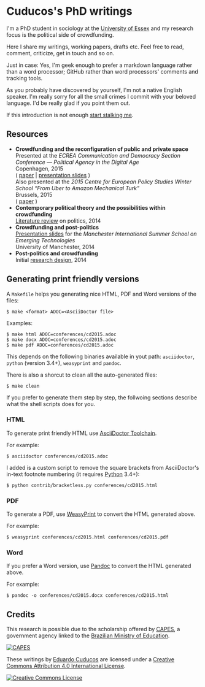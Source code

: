 # Cuducos's PhD writings 

I'm a PhD student in sociology at the [University of Essex](https://www.essex.ac.uk/) and my research focus is the political side of crowdfunding.

Here I share my writings, working papers, drafts etc. Feel free to read, comment, criticize, get in touch and so on.

Just in case: Yes, I'm geek enough to prefer a markdown language rather than a word processor; GitHub rather than word processors' comments and tracking tools.

As you probably have discovered by yourself, I'm not a native English speaker. I'm really sorry for all the small crimes I commit with your beloved language. I'd be really glad if you point them out.

If this introduction is not enough [start stalking me](http://cuducos.me).

## Resources

* **Crowdfunding and the reconfiguration of public and private space**<br>
Presented at the _ECREA Communication and Democracy Section Conference — Political Agency in the Digital Age_<br>
Copenhagen, 2015<br>
( [paper](conferences/cd2015.adoc) | [presentation slides](http://www.slideshare.net/cuducos/crowdfunding-and-the-reconfiguration-of-public-and-private-space) )<br>
Also presented at the _2015 Centre for European Policy Studies Winter School “From Uber to Amazon Mechanical Turk”_<br>
Brussels, 2015<br>
( [paper](conferences/ceps2015.adoc) )
* **Contemporary political theory and the possibilities within crowdfunding**<br>
[Literature review](research-design/politics.adoc) on politics, 2014
* **Crowdfunding and post-politics**<br>
[Presentation slides](http://www.slideshare.net/cuducos/s24b-goncalves-20140610) for the _Manchester International Summer School on Emerging Technologies_<br>
University of Manchester, 2014
* **Post-politics and crowdfunding**<br>
Initial [research design](research-design/research-design.adoc), 2014

## Generating print friendly versions

A `Makefile` helps you generating nice HTML, PDF and Word versions of the files:

```console
$ make <format> ADOC=<AsciiDoctor file>
```

Examples:

```console
$ make html ADOC=conferences/cd2015.adoc
$ make docx ADOC=conferences/cd2015.adoc
$ make pdf ADOC=conferences/cd2015.adoc

```
This depends on the following binaries available in yout path: `asciidoctor`, `python` (version 3.4+), `weasyprint` and `pandoc`.

There is also a shorcut to clean all the auto-generated files:

```console
$ make clean
```

If you prefer to generate them step by step, the follwoing sections describe what the shell scripts does for you.

### HTML

To generate print friendly HTML use [AsciiDoctor Toolchain](http://asciidoctor.org/docs/install-toolchain/).

For example:

```console
$ asciidoctor conferences/cd2015.adoc
```

I added is a custom script to remove the square brackets from AsciiDoctor's in-text footnote numbering (it requires [Python](https://python.org/) 3.4+):

```console
$ python contrib/bracketless.py conferences/cd2015.html
```

### PDF

To generate a PDF, use [WeasyPrint](http://weasyprint.org/) to convert the HTML generated above.

For example:

```console
$ weasyprint conferences/cd2015.html conferences/cd2015.pdf
```

### Word

If you prefer a Word version, use [Pandoc](http://johnmacfarlane.net/pandoc/) to convert the HTML generated above.

For example:

```console
$ pandoc -o conferences/cd2015.docx conferences/cd2015.html
```

## Credits

This research is possible due to the scholarship offered by [CAPES](http://capes.gov.br/), a government agency linked to the [Brazilian Ministry of Education](http://mec.gov.br).

[![CAPES](http://www.capes.gov.br/images/logo-capes.png)](http://www.capes.gov.br/)

These writings by [Eduardo Cuducos](http://cuducos.me/) are licensed under a [Creative Commons Attribution 4.0 International License](http://creativecommons.org/licenses/by/4.0/).

[![Creative Commons License](https://i.creativecommons.org/l/by/4.0/88x31.png)](http://creativecommons.org/licenses/by/4)
